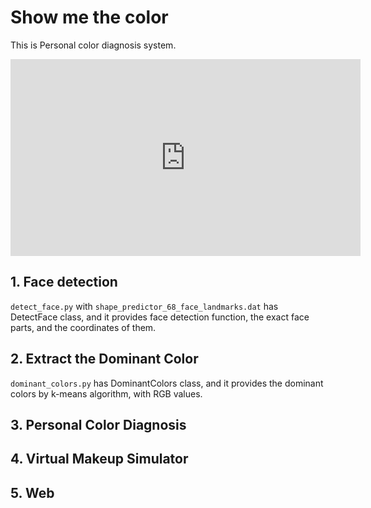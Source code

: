 # Show me the color
This is Personal color diagnosis system.
<iframe width="560" height="315" src="https://www.youtube.com/embed/K7esg_dXYGo" frameborder="0" allow="accelerometer; autoplay; encrypted-media; gyroscope; picture-in-picture" allowfullscreen></iframe>

## 1. Face detection
`detect_face.py` with `shape_predictor_68_face_landmarks.dat` has DetectFace class, and it provides face detection function, the exact face parts, and the coordinates of them. 

## 2. Extract the Dominant Color
`dominant_colors.py` has DominantColors class, and it provides the dominant colors by k-means algorithm, with RGB values.

## 3. Personal Color Diagnosis

## 4. Virtual Makeup Simulator

## 5. Web
